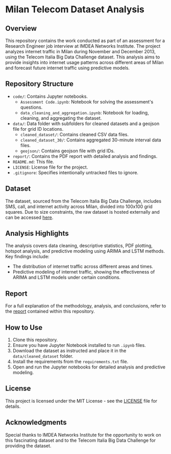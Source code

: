 # Milan Telecom Dataset Analysis

## Overview
This repository contains the work conducted as part of an assessment for a Research Engineer job interview at IMDEA Networks Institute. The project analyzes internet traffic in Milan during November and December 2013, using the Telecom Italia Big Data Challenge dataset. This analysis aims to provide insights into internet usage patterns across different areas of Milan and forecast future internet traffic using predictive models.

## Repository Structure
- `code/`: Contains Jupyter notebooks.
  - `Assessment Code.ipynb`: Notebook for solving the assessment's questions.
  - `data_cleaning_and_aggregation.ipynb`: Notebook for loading, cleaning, and aggregating the dataset.
- `data/`: Data folder with subfolders for cleaned datasets and a geojson file for grid ID locations.
  - `cleaned_dataset/`: Contains cleaned CSV data files.
  - `cleaned_dataset_30/`: Contains aggregated 30-minute interval data files.
  - `geojson/`: Contains geojson file with grid IDs.
- `report/`: Contains the PDF report with detailed analysis and findings.
- `README.md`: This file.
- `LICENSE`: License file for the project.
- `.gitignore`: Specifies intentionally untracked files to ignore.

## Dataset
The dataset, sourced from the Telecom Italia Big Data Challenge, includes SMS, call, and internet activity across Milan, divided into 100x100 grid squares. Due to size constraints, the raw dataset is hosted externally and can be accessed [here](<https://www.nature.com/articles/sdata201555>).

## Analysis Highlights
The analysis covers data cleaning, descriptive statistics, PDF plotting, hotspot analysis, and predictive modeling using ARIMA and LSTM methods. Key findings include:
- The distribution of internet traffic across different areas and times.
- Predictive modeling of internet traffic, showing the effectiveness of ARIMA and LSTM models under certain conditions.

## Report
For a full explanation of the methodology, analysis, and conclusions, refer to the [report](report/report.pdf) contained within this repository.

## How to Use
1. Clone this repository.
2. Ensure you have Jupyter Notebook installed to run `.ipynb` files.
3. Download the dataset as instructed and place it in the `data/cleaned_dataset` folder.
5. Install the requirements from the `requirements.txt` file.
6. Open and run the Jupyter notebooks for detailed analysis and predictive modeling.

## License
This project is licensed under the MIT License - see the [LICENSE](LICENSE) file for details.

## Acknowledgments
Special thanks to IMDEA Networks Institute for the opportunity to work on this fascinating dataset and to the Telecom Italia Big Data Challenge for providing the dataset.
